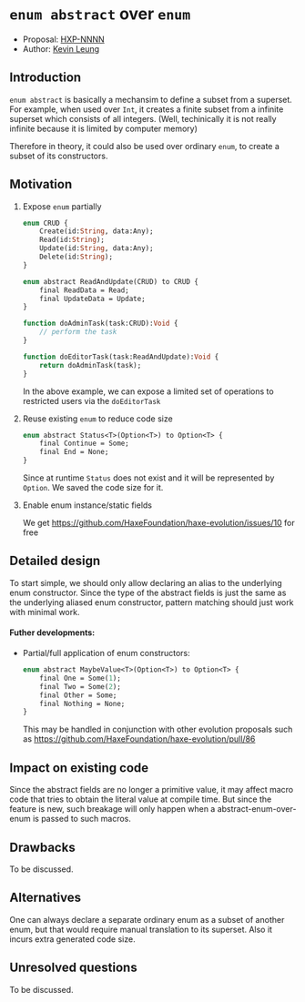 # `enum abstract` over `enum`

* Proposal: [HXP-NNNN](NNNN-filename.md)
* Author: [Kevin Leung](https://github.com/kevinresol)

## Introduction

`enum abstract` is basically a mechansim to define a subset from a superset.
For example, when used over `Int`, it creates a finite subset from a infinite superset which consists of all integers. (Well, techinically it is not really infinite because it is limited by computer memory)

Therefore in theory, it could also be used over ordinary `enum`, to create a subset of its constructors.

## Motivation

1. Expose `enum` partially

    ```haxe
    enum CRUD {
    	Create(id:String, data:Any);
    	Read(id:String);
    	Update(id:String, data:Any);
    	Delete(id:String);
    }
    
    enum abstract ReadAndUpdate(CRUD) to CRUD {
    	final ReadData = Read;
    	final UpdateData = Update;
    }
    
    function doAdminTask(task:CRUD):Void {
    	// perform the task
    }
    
    function doEditorTask(task:ReadAndUpdate):Void {
    	return doAdminTask(task);
    }
    ```

    In the above example, we can expose a limited set of operations to restricted users via the `doEditorTask`

2. Reuse existing `enum` to reduce code size

    ```haxe
    enum abstract Status<T>(Option<T>) to Option<T> {
    	final Continue = Some;
    	final End = None;
    }
    ```

    Since at runtime `Status` does not exist and it will be represented by `Option`. We saved the code size for it.

3. Enable enum instance/static fields

    We get https://github.com/HaxeFoundation/haxe-evolution/issues/10 for free


## Detailed design

To start simple, we should only allow declaring an alias to the underlying enum constructor. Since the type of the abstract fields is just the same as the underlying aliased enum constructor, pattern matching should just work with minimal work.

#### Futher developments:

- Partial/full application of enum constructors:

    ```haxe
    enum abstract MaybeValue<T>(Option<T>) to Option<T> {
    	final One = Some(1);
    	final Two = Some(2);
    	final Other = Some;
    	final Nothing = None;
    }
    ```

    This may be handled in conjunction with other evolution proposals such as https://github.com/HaxeFoundation/haxe-evolution/pull/86

## Impact on existing code

Since the abstract fields are no longer a primitive value, it may affect macro code that tries to obtain the literal value at compile time.
But since the feature is new, such breakage will only happen when a abstract-enum-over-enum is passed to such macros.

## Drawbacks

To be discussed.

## Alternatives

One can always declare a separate ordinary enum as a subset of another enum, but that would require manual translation to its superset. Also it incurs extra generated code size.

## Unresolved questions

To be discussed.
